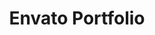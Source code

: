 ---
title: Envato Portfolio
permalink: /envato/profile/
redirect_to: https://codecanyon.net/user/varunsridharan/portfolio
redirect_from:
    - /envato/cc/
    - /codecanyon/
    - /envato/
---
